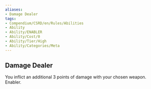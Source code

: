 ```yaml
---
aliases:
- Damage Dealer
tags:
- Compendium/CSRD/en/Rules/Abilities
- Ability
- Ability/ENABLER
- Ability/Cost/0
- Ability/Tier/High
- Ability/Categories/Meta
---
```


  
## Damage Dealer  
You inflict an additional 3 points of damage with your chosen weapon. Enabler.